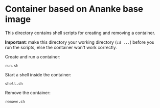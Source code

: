 # Container based on Ananke base image

This directory contains shell scripts for creating and removing a container.

**Important**: make this directory your working directory (`cd ...`) before you run the scripts, else the container won't work correctly.

Create and run a container:
```
run.sh
```

Start a shell inside the container:
```
shell.sh
```

Remove the container:
```
remove.sh
```
